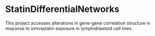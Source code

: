 StatinDifferentialNetworks
==========================

This project accesses alterations in gene-gene correlation structure in response to simvastatin exposure in lymphoblastoid cell lines.